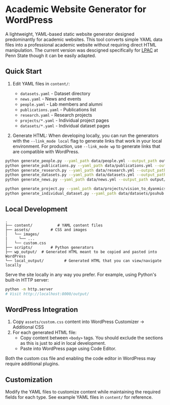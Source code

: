 # Academic Website Generator for WordPress

A lightweight, YAML-based static website generator designed predominantly for academic websites. This tool converts simple YAML data files into a professional academic website without requiring direct HTML manipulation. The current version was descigned specifically for [LPAC](https://sites.psu.edu/eecslpac/) at Penn State though it can be easily adapted.

## Quick Start

1. Edit YAML files in `content/`:
   - `datasets.yaml` - Dataset directory
   - `news.yaml` - News and events 
   - `people.yaml` - Lab members and alumni
   - `publications.yaml` - Publications list
   - `research.yaml` - Research projects
   - `projects/*.yaml` - Individual project pages
   - `datasets/*.yaml` - Individual dataset pages

2. Generate HTML:
When developing locally, you can run the generators with the `--link_mode local` flag to generate links that work in your local environment. For production, use `--link_mode wp` to generate links that are compatible with WordPress.

```bash
python generate_people.py --yaml_path data/people.yml --output_path output/people.html -- link_mode local
python generate_publications.py --yaml_path data/publications.yml --output_path output/publications.html --link_mode local
python generate_research.py --yaml_path data/research.yml --output_path output/research.html --link_mode local
python generate_datasets.py --yaml_path data/datasets.yml --output_path output/datasets.html --link_mode local
python generate_news.py --yaml_path data/news.yml --output_path output/news.html --link_mode local

python generate_project.py --yaml_path data/projects/vision_to_dyanmics.yml --output_path output/projects/vision_to_dynamics.html --link_mode local
python generate_individual_dataset.py --yaml_path data/datasets/psuhub.yml --output_path output/datasets/PSUHub.html --link_mode local
```

## Local Development

```
.
├── content/           # YAML content files
├── assets/         # CSS and images
│   └── images/
|     └── ...
│   └── custom.css
├── scripts/        # Python generators
├── wp_output/  # Generated HTML meant to be copied and pasted into WordPress
└── local_output/         # Generated HTML that you can view/navigate locally
```

Serve the site locally in any way you prefer. For example, using Python's built-in HTTP server:
```bash
python -m http.server
# Visit http://localhost:8000/output/
```

## WordPress Integration

1. Copy `assets/custom.css` content into WordPress Customizer → Additional CSS
2. For each generated HTML file:
   - Copy content between `<body>` tags. You should exclude the <navbar> sections as this is just to aid in local development.
   - Paste into WordPress page using Code Editor.

Both the custom css file and enabling the code editor in WordPress may require additional plugins.

## Customization

Modify the YAML files to customize content while maintaining the required fields for each type. See example YAML files in `content/` for reference.